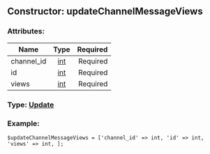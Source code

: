 ## Constructor: updateChannelMessageViews  

### Attributes:

| Name     |    Type       | Required |
|----------|:-------------:|---------:|
|channel\_id|[int](../types/int.md) | Required|
|id|[int](../types/int.md) | Required|
|views|[int](../types/int.md) | Required|


### Type: [Update](../types/Update.md)

### Example:


```
$updateChannelMessageViews = ['channel_id' => int, 'id' => int, 'views' => int, ];
```